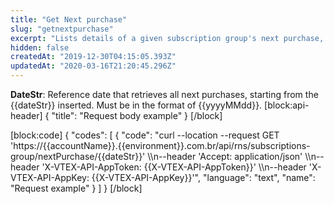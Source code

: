 ```yaml
---
title: "Get Next purchase"
slug: "getnextpurchase"
excerpt: "Lists details of a given subscription group's next purchase, filtering by dateStr."
hidden: false
createdAt: "2019-12-30T04:15:05.393Z"
updatedAt: "2020-03-16T21:20:45.296Z"
---
```

**DateStr**: Reference date that retrieves all next purchases, starting from the {{dateStr}} inserted. Must be in the format of {{yyyyMMdd}}.
[block:api-header]
{
  "title": "Request body example"
}
[/block]

[block:code]
{
  "codes": [
    {
      "code": "curl --location --request GET 'https://{{accountName}}.{{environment}}.com.br/api/rns/subscriptions-group/nextPurchase/{{dateStr}}' \\\n--header 'Accept: application/json' \\\n--header 'X-VTEX-API-AppToken: {{X-VTEX-API-AppToken}}' \\\n--header 'X-VTEX-API-AppKey: {{X-VTEX-API-AppKey}}'",
      "language": "text",
      "name": "Request example"
    }
  ]
}
[/block]